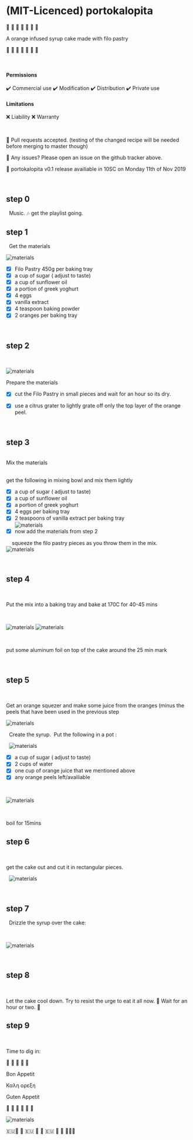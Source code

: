 # (MIT-Licenced) portokalopita 

 :tangerine: :cake: :tangerine: :cake: :tangerine: :cake: :tangerine: 
 
A orange infused syrup cake made with filo pastry 

:tangerine: :cake: :tangerine: :cake: :tangerine: :cake: :tangerine:  

&nbsp; &nbsp; 

#### Permissions

:heavy_check_mark: Commercial use
:heavy_check_mark: Modification
:heavy_check_mark: Distribution
:heavy_check_mark: Private use
&nbsp; &nbsp; 
#### Limitations

:x: Liability
:x: Warranty &nbsp; 
 
 &nbsp;&nbsp;
 
 :honey_pot: Pull requests accepted. (testing of the changed recipe will be needed before merging to master though)

 :custard: Any issues? Please open an issue on the github tracker above.
 
 
 :trumpet: portokalopita v0.1 release availiable in 10SC on Monday 11th of Nov 2019

&nbsp;&nbsp;

 
 
## step 0 

&nbsp; 
Music. :notes:  get the playlist going.&nbsp;
 &nbsp; 
 
## step 1
&nbsp; 
Get the materials &nbsp; 
&nbsp; 


![materials](https://github.com/mamonu/portokalopita/raw/master/pics/DSC_0118.JPG)

- [x] Filo Pastry 450g per baking tray
- [x] a cup of sugar ( adjust to taste)
- [x] a cup of sunflower oil
- [x] a portion of greek yoghurt
- [x] 4 eggs
- [x] vanilla extract
- [x] 4 teaspoon baking powder 
- [x] 2 oranges per baking tray

&nbsp; &nbsp; 

## step 2

&nbsp; 


![materials](https://github.com/mamonu/portokalopita/raw/master/pics/DSC_0117.JPG)

Prepare the materials

  - [x] cut the Filo Pastry in small pieces and wait for an hour so its dry.

  - [x] use a citrus grater to lightly grate off only the top layer of the orange peel.    

&nbsp; &nbsp; 

## step 3
 
&nbsp; &nbsp;  
Mix the materials

&nbsp;&nbsp;  
get the following in mixing bowl and mix them lightly 
&nbsp;&nbsp;  
- [x] a cup of sugar ( adjust to taste)
- [x] a cup of sunflower oil
- [x] a portion of greek yoghurt
- [x] 4 eggs per baking tray
- [x] 2 teaspoons of vanilla extract per baking tray
&nbsp;&nbsp;  
 ![materials](https://github.com/mamonu/portokalopita/raw/master/pics/DSC_0119.JPG)
&nbsp; 
- [x] now add the materials from step 2

&nbsp; &nbsp; 
squeeze the filo pastry pieces as you throw them in the mix.&nbsp;
&nbsp; &nbsp; 
![materials](https://github.com/mamonu/portokalopita/raw/master/pics/DSC_0120.JPG)
    
&nbsp;&nbsp;  


## step 4
 
 &nbsp;
 
Put the mix into a baking tray and bake at 170C for 40-45 mins&nbsp;

&nbsp;
 
   ![materials](https://github.com/mamonu/portokalopita/raw/master/pics/DSC_0121.JPG)
   ![materials](https://github.com/mamonu/portokalopita/raw/master/pics/DSC_0122.JPG) 
   
   
   &nbsp;
    
put some aluminum foil on top of the cake around the 25 min mark
 
&nbsp;


## step 5
 
 &nbsp; 
 
 Get an orange squezer and make some juice from the oranges (minus the peels that have been used in the previous step
 &nbsp; 

![materials](https://github.com/mamonu/portokalopita/raw/master/pics/DSC_0124.JPG) 

 &nbsp; 
Create the syrup.&nbsp;
Put the following in a pot :&nbsp; &nbsp; 
&nbsp;

&nbsp; 
![materials](https://github.com/mamonu/portokalopita/raw/master/pics/DSC_0123.JPG)
 &nbsp; 
- [x] a cup of sugar ( adjust to taste)
- [x] 2 cups of water
- [x] one cup of orange juice that we mentioned above
- [x] any orange peels left/availiable

&nbsp;

 ![materials](https://github.com/mamonu/portokalopita/raw/master/pics/DSC_0125.JPG)
 
 &nbsp;
 
 boil for 15mins &nbsp; 
 
 
  
## step 6
&nbsp;


get the cake out and cut it in rectangular pieces.

&nbsp; 
 ![materials](https://github.com/mamonu/portokalopita/raw/master/pics/DSC_0126.JPG)
 
 
 
 &nbsp; 
 
  
## step 7

&nbsp; 
Drizzle the syrup over the cake:

 &nbsp; 
 
 
 ![materials](https://github.com/mamonu/portokalopita/raw/master/pics/DSC_0127.JPG)

&nbsp; &nbsp; 

 ## step 8
 &nbsp; &nbsp; 

Let the cake cool down.
Try to resist the urge to eat it all now. :japanese_ogre:
Wait for an hour or two. :japanese_ogre:
&nbsp; &nbsp; 



 ## step 9
 
 &nbsp; &nbsp; 
 
 Time to dig in:
 
 :cake: :cake: :cake: :cake: :cake:



Bon Appetit

Καλη ορεξη

Guten Appetit


:cake: :cake: :cake: :cake: :cake: :cake:
 
![materials](https://github.com/mamonu/portokalopita/raw/master/pics/DSC_0128.JPG)
 
 
:eu::tangerine: :cake: :eu: :tangerine: :cake: :eu: :tangerine: :cake: :tangerine::eu:






